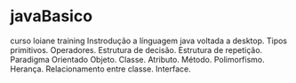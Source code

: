 # javaBasico
curso loiane training
Instrodução a línguagem java voltada a desktop.
Tipos primitivos.
Operadores.
Estrutura de decisão.
Estrutura de repetição.
Paradigma Orientado Objeto.
Classe.
Atributo.
Método.
Polimorfismo.
Herança.
Relacionamento entre classe.
Interface.

